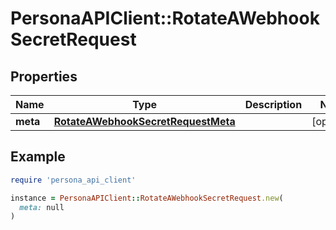 # PersonaAPIClient::RotateAWebhookSecretRequest

## Properties

| Name | Type | Description | Notes |
| ---- | ---- | ----------- | ----- |
| **meta** | [**RotateAWebhookSecretRequestMeta**](RotateAWebhookSecretRequestMeta.md) |  | [optional] |

## Example

```ruby
require 'persona_api_client'

instance = PersonaAPIClient::RotateAWebhookSecretRequest.new(
  meta: null
)
```


